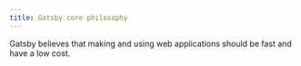 ```yaml
---
title: Gatsby core philosophy
---
```

Gatsby believes that making and using web applications should be fast and have a low cost.

